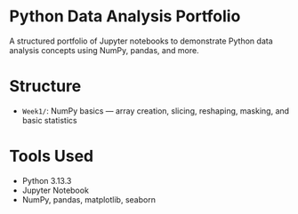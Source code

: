 # Python Data Analysis Portfolio

A structured portfolio of Jupyter notebooks to demonstrate Python data analysis concepts using NumPy, pandas, and more.

# Structure

- `Week1/`: NumPy basics — array creation, slicing, reshaping, masking, and basic statistics


# Tools Used

- Python 3.13.3
- Jupyter Notebook
- NumPy, pandas, matplotlib, seaborn
